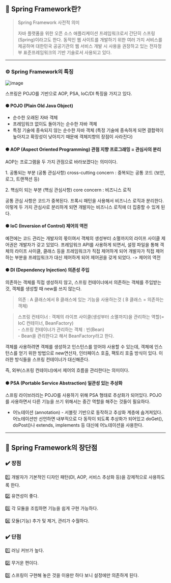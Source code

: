 ## **🔎 Spring Framework란?**

> Spring Framework 사전적 의미  
>   
> 자바 플랫폼을 위한 오픈 소스 애플리케이션 프레임워크로서 간단히 스프링(Spring)이라고도 한다. 동적인 웹 사이트를 개발하기 위한 여러 가지 서비스를 제공하며 대한민국 공공기관의 웹 서비스 개발 시 사용을 권장하고 있는 전자정부 표준프레임워크의 기반 기술로서 사용되고 있다.

---

### ⚙️ **Spring Framework의 특징**

![image](https://user-images.githubusercontent.com/96826217/209901381-c04d51e3-eabf-4131-b590-b03436f88d7a.png)


스프링은 POJO를 기반으로 AOP, PSA, IoC/DI 특징을 가지고 있다.

#### ⚈ POJO (Plain Old Java Object)

-   순수한 오래된 자바 객체
-   프레임워크 없이도 돌아가는 순수한 자바 객체
-   특정 기술에 종속되지 않는 순수한 자바 객체 (특정 기술에 종속하게 되면 결합력이 높아지고 확장성이 낮아지기 때문에 객체지향의 장점이 사라진다)

#### ⚈ AOP (Aspect Oriented Programming) 관점 지향 프로그래밍 = 관심사의 분리

AOP는 프로그램을 두 가지 관점으로 바라보겠다는 의미이다.

1\. 공통되는 부분 (공통 관심사항) cross-cutting concern : 중복되는 공통 코드 (보안, 로그, 트랜잭션 등)

2\. 핵심이 되는 부분 (핵심 관심사항) core concern : 비즈니스 로직

공통 관심 사항은 코드가 중복된다. 프록시 패턴을 사용해서 비즈니스 로직과 분리한다. 이렇게 두 가지 관심사로 분리하게 되면 개발자는 비즈니스 로직에 더 집중할 수 있게 된다.

#### ⚈ IoC (Inversion of Control) 제어의 역전

예전에는 코드 관리는 개발자의 몫이여서 객체의 생성부터 소멸까지의 라이프 사이클 제어권은 개발자가 갖고 있었다. 프레임워크 API를 사용하게 되면서, 설정 파일을 통해 객체의 라이프 사이클, 클래스 등을 프레임워크가 직접 제어하게 되어 개발자가 직접 제어하는 부분을 프레임워크가 대신 제어하게 되어 제어권을 갖게 되었다. -> 제어의 역전

#### ⚈ DI (Dependency Injection) 의존성 주입

의존하는 객체를 직접 생성하지 않고, 스프링 컨테이너에서 의존하는 객체를 주입받는 것, 객체를 생성할 때 new를 쓰지 않는다.

> 의존 : A 클래스에서 B 클래스에 있는 기능을 사용하는것 ( B 클래스 = 의존하는 객체)

> 스프링 컨테이너 : 객체의 라이프 사이클(생성부터 소멸까지)을 관리하는 역할(= IoC 컨테이너, BeanFactory)  
> \- 스프링 컨테이너가 관리하는 객체 : 빈(Bean)  
> \- Bean을 관리한다고 해서 BeanFactory라고 한다.

객체를 사용하려면 객체를 생성하고 인스턴스를 얻어야 사용할 수 있는데, 객체에 인스턴스를 얻기 위한 방법으로 new연산자, 인터페이스 호출, 팩토리 호출 방식이 있다. 이러한 방식들을 스프링 컨테이너가 대신해준다. 

즉, 외부(스프링 컨테이너)에서 제어의 흐름을 관리한다는 의미이다.

#### ⚈ PSA (Portable Service Abstraction) 일관성 있는 추상화

스프링 라이브러리는 POJO를 사용하기 위해 PSA 형태로 추상화가 되어있다. POJO를 사용하면서 다른 기능을 쓰기 위해서는 중간 역할을 해주는 것들이 필요하다.

-   어노테이션 (annotation) - 서블릿 기반으로 동작하고 추상화 계층에 숨겨져있다. 어노테이션만 선언하면 내부적으로 다 동작이 되도록 추상화가 되어있고 doGet(), doPost()나 extends, implements 등 대신에 어노테이션을 사용한다.

---

## **🔎 Spring Framework의 장단점**

### ✔️ **장점**

1️⃣ 개발자가 기본적인 디자인 패턴(DI, AOP, 서비스 추상화 등)을 강제적으로 사용하도록 한다.

2️⃣ 유연성이 좋다.

3️⃣ 각 모듈을 조립하면 기능을 쉽게 구현 가능하다.

4️⃣ 모듈(기능) 추가 및 제거, 관리가 수월하다.

### **✔️ 단점**

1️⃣ 러닝 커브가 높다.

2️⃣ 무거운 편이다.

3️⃣ 스프링이 구현해 놓은 것을 이용만 하다 보니 설정에만 의존하게 된다.
